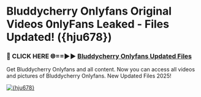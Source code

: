 # Bluddycherry Onlyfans Original Videos 0nlyFans Leaked - Files Updated! ({hju678})

<h3>🔴 CLICK HERE 🌐==►► <a href="https://tinyurl.com/ms9xzufz" rel="nofollow">Bluddycherry Onlyfans Updated Files</a></h3>

Get Bluddycherry Onlyfans and all content. Now you can access all videos and pictures of Bluddycherry Onlyfans. New Updated Files 2025!

[![{hju678}](https://i.imgur.com/PQ7UWWw.gif)](https://tinyurl.com/ms9xzufz)